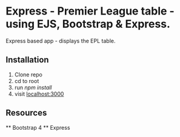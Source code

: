 # Express - Premier League table - using EJS, Bootstrap & Express.
Express based app - displays the EPL table.

## Installation

1. Clone repo
2. cd to root
3. run _npm install_
4. visit [localhost:3000](localhost:3000)

## Resources

** Bootstrap 4 
** Express
